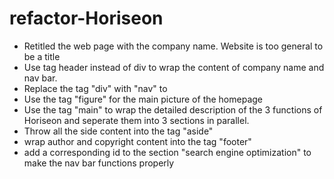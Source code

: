 # refactor-Horiseon

- Retitled the web page with the company name. Website is too general to be a title
- Use tag header instead of div to wrap the content of company name and nav bar.
- Replace the tag "div" with "nav" to 
- Use the tag "figure" for the main picture of the homepage 
- Use the tag "main" to wrap the detailed description of the 3 functions of Horiseon and seperate them into 3 sections in parallel.
- Throw all the side content into the tag "aside"
- wrap author and copyright content into the tag "footer"
- add a corresponding id to the section "search engine optimization" to make the nav bar functions properly

